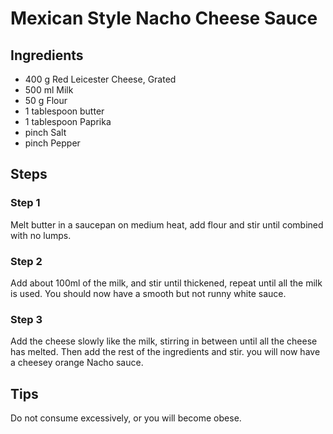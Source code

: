 
# Mexican Style Nacho Cheese Sauce

## Ingredients

- 400 g Red Leicester Cheese, Grated
- 500 ml Milk
- 50 g Flour
- 1 tablespoon butter
- 1 tablespoon Paprika
- pinch Salt
- pinch Pepper

## Steps

### Step 1

Melt butter in a saucepan on medium heat, add flour and stir until combined with no lumps.

### Step 2

Add about 100ml of the milk, and stir until thickened, repeat until all the milk is used. You should now have a smooth but not runny white sauce.

### Step 3

Add the cheese slowly like the milk, stirring in between until all the cheese has melted. Then add the rest of the ingredients and stir. you will now have a cheesey orange Nacho sauce.



## Tips

Do not consume excessively, or you will become obese.
